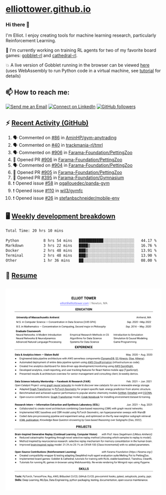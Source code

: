 # [elliottower.github.io](https://github.com/elliottower/elliottower.github.io)

### Hi there 👋

I'm Elliot. I enjoy creating tools for machine learning research, particularly Reinforcement Learning. 

🚀 I'm currently working on training RL agents for two of my favorite board games: [gobblet-rl](https://github.com/elliottower/gobblet-rl) and [cathedral-rl](https://github.com/elliottower/cathedral-rl). 

💥 A live version of Gobblet running in the browser can be viewed [here](https://elliottower.github.io/gobblet-rl/) (uses WebAssembly to run Python code in a virtual machine, see [tutorial](https://github.com/elliottower/gobblet-rl/blob/main/tutorials/WebAssembly/web_assembly.md) for details)


## 📫 How to reach me:

 [![Send me an Email](https://img.shields.io/badge/email-elliot%40elliottower.com-blue)](mailto:elliot@elliottower.com)
 [![Connect on LinkedIn](https://img.shields.io/badge/--linkedin?label=LinkedIn&logo=LinkedIn&style=social)](https://www.linkedin.com/in/elliot-tower)
 [![GitHub followers](https://img.shields.io/github/followers/elliottower?style=social)](https://github.com/elliottower/)
 

## ⚡ [Recent Activity (GitHub)](https://github.com/elliottower)

<!--START_SECTION:activity-->
1. 🗣 Commented on [#86](https://github.com/AminHP/gym-anytrading/issues/86) in [AminHP/gym-anytrading](https://github.com/AminHP/gym-anytrading)
2. 🗣 Commented on [#40](https://github.com/trackmania-rl/tmrl/issues/40) in [trackmania-rl/tmrl](https://github.com/trackmania-rl/tmrl)
3. 🗣 Commented on [#906](https://github.com/Farama-Foundation/PettingZoo/issues/906) in [Farama-Foundation/PettingZoo](https://github.com/Farama-Foundation/PettingZoo)
4. 💪 Opened PR [#906](https://github.com/Farama-Foundation/PettingZoo/pull/906) in [Farama-Foundation/PettingZoo](https://github.com/Farama-Foundation/PettingZoo)
5. 🗣 Commented on [#904](https://github.com/Farama-Foundation/PettingZoo/issues/904) in [Farama-Foundation/PettingZoo](https://github.com/Farama-Foundation/PettingZoo)
6. 💪 Opened PR [#905](https://github.com/Farama-Foundation/PettingZoo/pull/905) in [Farama-Foundation/PettingZoo](https://github.com/Farama-Foundation/PettingZoo)
7. 💪 Opened PR [#395](https://github.com/Farama-Foundation/Gymnasium/pull/395) in [Farama-Foundation/Gymnasium](https://github.com/Farama-Foundation/Gymnasium)
8. ❗️ Opened issue [#58](https://github.com/qgallouedec/panda-gym/issues/58) in [qgallouedec/panda-gym](https://github.com/qgallouedec/panda-gym)
9. ❗️ Opened issue [#110](https://github.com/wil3/gymfc/issues/110) in [wil3/gymfc](https://github.com/wil3/gymfc)
10. ❗️ Opened issue [#26](https://github.com/stefanbschneider/mobile-env/issues/26) in [stefanbschneider/mobile-env](https://github.com/stefanbschneider/mobile-env)
<!--END_SECTION:activity-->


## 🖥️ [Weekly development breakdown](https://wakatime.com/@elliottower)
<!--START_SECTION:waka-->

```text
Total Time: 20 hrs 10 mins

Python           8 hrs 54 mins   ███████████░░░░░░░░░░░░░░   44.17 %
Markdown         3 hrs 22 mins   ████▒░░░░░░░░░░░░░░░░░░░░   16.76 %
Docker           2 hrs 48 mins   ███▒░░░░░░░░░░░░░░░░░░░░░   13.91 %
Terminal         2 hrs 48 mins   ███▒░░░░░░░░░░░░░░░░░░░░░   13.90 %
Other            1 hr 36 mins    ██░░░░░░░░░░░░░░░░░░░░░░░   08.00 %
```

<!--END_SECTION:waka-->


## 📄 [Resume](https://elliottower.github.io/src/pdf/resume.pdf)

<!-- PDF-TO-MARKDOWN:START -->
![Page 1](src/png/page1.png "Page 1")
---
<!-- PDF-TO-MARKDOWN:END -->
